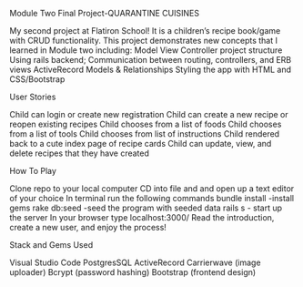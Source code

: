 Module Two Final Project-QUARANTINE CUISINES

My second project at Flatiron School! It is a children’s recipe book/game with CRUD functionality. This project demonstrates new concepts that I learned in Module two including: 
Model View Controller project structure
Using rails backend; Communication between routing, controllers, and ERB views
ActiveRecord Models & Relationships
Styling the app with HTML and CSS/Bootstrap

User Stories

Child can login or create new registration
Child can create a new recipe or reopen existing recipes
Child chooses from a list of foods
Child chooses from a list of tools
Child chooses from list of instructions
Child rendered back to a cute index page of recipe cards
Child can update, view, and delete recipes that they have created

How To Play

Clone repo to your local computer
CD into file and and open up a text editor of your choice
In terminal run the following commands
bundle install  -install gems
rake db:seed -seed the program with seeded data
rails s - start up the server
In your browser type localhost:3000/
Read the introduction, create a new user, and enjoy the process!

Stack and Gems Used

Visual Studio Code
PostgresSQL
ActiveRecord
Carrierwave (image uploader)
Bcrypt (password hashing)
Bootstrap (frontend design)



